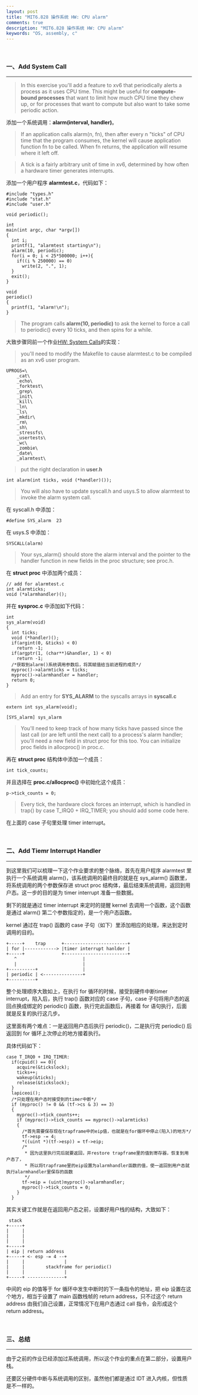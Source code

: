 ```yaml
---
layout: post
title: "MIT6.828 操作系统 HW: CPU alarm"
comments: true
description: "MIT6.828 操作系统 HW: CPU alarm"
keywords: "OS, assembly, c"
---
```


&nbsp;

### 一、Add System Call

___

> In this exercise you'll add a feature to xv6 that periodically alerts a process as it uses CPU time. This might be useful for **compute-bound processes** that want to limit how much CPU time they chew up, or for processes that want to compute but also want to take some periodic action.

添加一个系统调用：**alarm(interval, handler)**。

> If an application calls alarm(n, fn), then after every n "ticks" of CPU time that the program consumes, the kernel will cause application function fn to be called. When fn returns, the application will resume where it left off.

> A tick is a fairly arbitrary unit of time in xv6, determined by how often a hardware timer generates interrupts.

添加一个用户程序 **alarmtest.c**，代码如下：

```
#include "types.h"
#include "stat.h"
#include "user.h"

void periodic();

int
main(int argc, char *argv[])
{
  int i;
  printf(1, "alarmtest starting\n");
  alarm(10, periodic);
  for(i = 0; i < 25*500000; i++){
    if((i % 250000) == 0)
      write(2, ".", 1);
  }
  exit();
}

void
periodic()
{
  printf(1, "alarm!\n");
}
```

> The program calls **alarm(10, periodic)** to ask the kernel to force a call to periodic() every 10 ticks, and then spins for a while. 

大致步骤同前一个作业[HW: System Calls](https://wuyang.me/2019/MIT6.828-HW-System-Calls/)的实现：

> you'll need to modify the Makefile to cause alarmtest.c to be compiled as an xv6 user program.

```
UPROGS=\
	_cat\
	_echo\
	_forktest\
	_grep\
	_init\
	_kill\
	_ln\
	_ls\
	_mkdir\
	_rm\
	_sh\
	_stressfs\
	_usertests\
	_wc\
	_zombie\
	_date\
	_alarmtest\
```

> put the right declaration in **user.h**

```
int alarm(int ticks, void (*handler)());
```

> You will also have to update syscall.h and usys.S to allow alarmtest to invoke the alarm system call.

在 syscall.h 中添加：

```
#define SYS_alarm  23
```

在 usys.S 中添加：

```
SYSCALL(alarm)
```

> Your sys_alarm() should store the alarm interval and the pointer to the handler function in new fields in the proc structure; see proc.h.

在 **struct proc** 中添加两个成员：

```
// add for alarmtest.c
int alarmticks;
void (*alarmhandler)();
```

并在 **sysproc.c** 中添加如下代码：

```
int
sys_alarm(void)
{
  int ticks;
  void (*handler)();
  if(argint(0, &ticks) < 0)
    return -1;
  if(argptr(1, (char**)&handler, 1) < 0)
    return -1;
  /*获取到alarm()系统调用参数后，将其赋值给当前进程的成员*/
  myproc()->alarmticks = ticks;
  myproc()->alarmhandler = handler;
  return 0;
}
```

> Add an entry for **SYS_ALARM** to the syscalls arrays in **syscall.c**

```
extern int sys_alarm(void);
```

```
[SYS_alarm] sys_alarm
```

> You'll need to keep track of how many ticks have passed since the last call (or are left until the next call) to a process's alarm handler; you'll need a new field in struct proc for this too. You can initialize proc fields in allocproc() in proc.c.

再在 **struct proc** 结构体中添加一个成员：

```
int tick_counts;
```

并且选择在 **proc.c/allocproc()** 中初始化这个成员：

```
p->tick_counts = 0;
```

> Every tick, the hardware clock forces an interrupt, which is handled in trap() by case T_IRQ0 + IRQ_TIMER; you should add some code here.

在上面的 case 子句里处理 timer interrupt。

&nbsp;

### 二、Add Tiemr Interrupt Handler

___

到这里我们可以梳理一下这个作业要求的整个脉络，首先在用户程序 alarmtest 里执行一个系统调用 alarm()，该系统调用的最终目的就是在 sys_alarm() 函数里，将系统调用的两个参数保存进 struct proc 结构体，最后结束系统调用，返回到用户态。这一步的目的是为 timer interrupt 准备一些数据。

剩下的就是通过 timer interrupt 来定时的提醒 kernel 去调用一个函数，这个函数是通过 alarm() 第二个参数指定的，是一个用户态函数。

kernel 通过在 trap() 函数的 case 子句（如下）里添加相应的处理，来达到定时调用的目的。

```
+-----+    trap      +------------------------+
| for |------------> |timer interrupt hanlder |  
+-----+              +------------------------+
   ^                         |
   |                         |
+----------+                 |
| periodic | <---------------+ 
+----------+
```

整个处理顺序大致如上，在执行 for 循环的时候，接受到硬件中断timer interrupt，陷入后，执行 trap() 函数对应的 case 子句，case 子句将用户态的返回点换成绑定的 periodic() 函数，执行完此函数后，再接着 for 语句执行，后面就是反复的执行这几步。

这里面有两个难点：一是返回用户态后执行 periodic()，二是执行完 periodic() 后返回到 for 循环上次停止的地方接着执行。

具体代码如下：

```
case T_IRQ0 + IRQ_TIMER:
  if(cpuid() == 0){
    acquire(&tickslock);
    ticks++;
    wakeup(&ticks);
    release(&tickslock);
  }
  lapiceoi();
  /*只处理在用户态时接受到的timer中断*/
  if (myproc() != 0 && (tf->cs & 3) == 3)
  {
    myproc()->tick_counts++;
    if (myproc()->tick_counts == myproc()->alarmticks)
    {
      /*首先需要保存现在trapframe中的eip值，也就是在for循环中停止(陷入)的地方*/
      tf->esp -= 4;
      *((uint *)(tf->esp)) = tf->eip;
      /*
       * 因为这里执行完后就要返回，并restore trapframe里的值到寄存器，恢复到用户态了，
       * 所以将trapframe里的eip设置为alarmhandler函数的值，使一返回到用户态就执行alarmhandler里保存的函数
       */ 
      tf->eip = (uint)myproc()->alarmhandler; 
      myproc()->tick_counts = 0;
    }      
  }   
```

其实关键工作就是在返回用户态之前，设置好用户栈的结构，大致如下：

```
 stack
+-----+
|     |               
|     |        
|     |               
+-----+
| eip | return address
+-----+ <- esp -= 4 --+
|     |               |
|     |        stackframe for periodic()
|     |               |
+-----+ --------------+
```

中间的 eip 的值等于 for 循环中发生中断时的下一条指令的地址，把 eip 设置在这个地方，相当于设置了 main 函数栈帧的 return address，只不过这个 return address 由我们自己设置，正常情况下在用户态通过 call 指令，会形成这个 return address。

&nbsp;

### 三、总结

___

由于之前的作业已经添加过系统调用，所以这个作业的重点在第二部分，设置用户栈。

还要区分硬件中断与系统调用的区别，虽然他们都是通过 IDT 进入内核，但性质是不一样的。